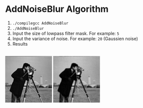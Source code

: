 # AddNoiseBlur Algorithm

1. ```./compilegcc AddNoiseBlur```
2. ```./AddNoiseBlur```
3. Input the size of lowpass filter mask. For example: ```5``` 
4. Input the variance of noise. For example: ```20``` (Gaussien noise)
5. Results
<br>
<img src="photograph.png" width="150">
<img src="photograph_degraded.png" width="150">


